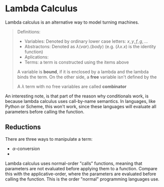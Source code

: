 # Lambda Calculus

Lambda calculus is an alternative way to model turning machines.

> Definitions:
>
> * Variables: Denoted by ordinary lower case letters: $x, y, f, g, ...$
> * Abstractons: Denoted as $\lambda \langle var\rangle.\langle body \rangle$ (e.g. $(\lambda x.x)$ is the identity function)
> * Aplications: 
> * Terms: a term is constructed using the items above
>
> A variable is **bound**, if it is enclosed by a lambda and the lambda binds the term. On the other side, a **free** variable isn't defined by the 
>
> A $\lambda$ term with no free variables are called **combinator**

An interesting note, is that part of the reason why conditionals work, is because lambda calculus uses call-by-name semantics. In languages, like Python or Scheme, this won't work, since these languages will evaluate all parameters before calling the function.

## Reductions

There are three ways to manipulate a term:

* $\alpha$-conversion
* 

Lambda calculus uses normal-order "calls" functions, meaning that parameters are not evaluated before applying them to a function. Compare this with the applicative-order, where the parameters are evaluated before calling the function. This is the order "normal" programming languages use.